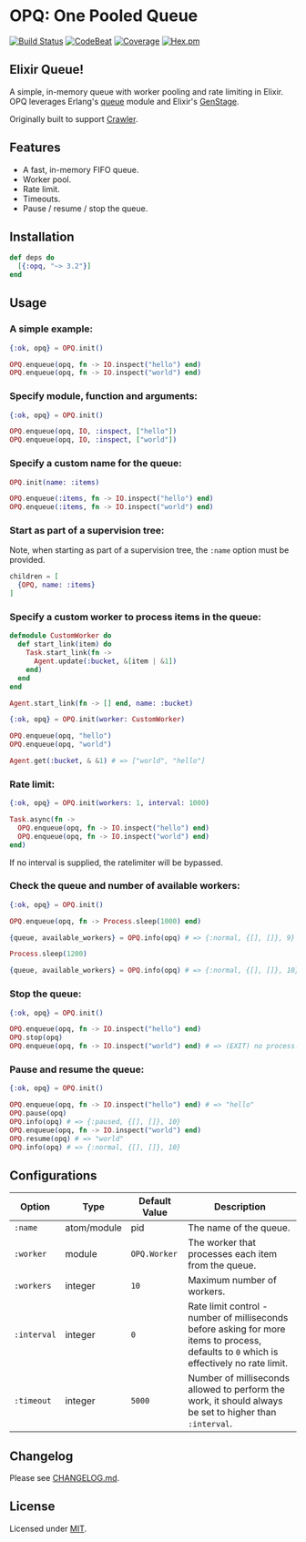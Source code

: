 # OPQ: One Pooled Queue

[![Build Status](https://github.com/fredwu/opq/actions/workflows/ci.yml/badge.svg)](https://github.com/fredwu/opq/actions)
[![CodeBeat](https://codebeat.co/badges/76916047-5b66-466d-91d3-7131a269899a)](https://codebeat.co/projects/github-com-fredwu-opq-master)
[![Coverage](https://img.shields.io/coveralls/fredwu/opq.svg)](https://coveralls.io/github/fredwu/opq?branch=master) [![Hex.pm](https://img.shields.io/hexpm/v/opq.svg)](https://hex.pm/packages/opq)

## Elixir Queue!

A simple, in-memory queue with worker pooling and rate limiting in Elixir. OPQ leverages Erlang's [queue](http://erlang.org/doc/man/queue.html) module and Elixir's [GenStage](https://github.com/elixir-lang/gen_stage).

Originally built to support [Crawler](https://github.com/fredwu/crawler).

## Features

- A fast, in-memory FIFO queue.
- Worker pool.
- Rate limit.
- Timeouts.
- Pause / resume / stop the queue.

## Installation

```Elixir
def deps do
  [{:opq, "~> 3.2"}]
end
```

## Usage

### A simple example:

```elixir
{:ok, opq} = OPQ.init()

OPQ.enqueue(opq, fn -> IO.inspect("hello") end)
OPQ.enqueue(opq, fn -> IO.inspect("world") end)
```

### Specify module, function and arguments:

```elixir
{:ok, opq} = OPQ.init()

OPQ.enqueue(opq, IO, :inspect, ["hello"])
OPQ.enqueue(opq, IO, :inspect, ["world"])
```

### Specify a custom name for the queue:

```elixir
OPQ.init(name: :items)

OPQ.enqueue(:items, fn -> IO.inspect("hello") end)
OPQ.enqueue(:items, fn -> IO.inspect("world") end)
```

### Start as part of a supervision tree:

Note, when starting as part of a supervision tree, the `:name` option must be provided.

```elixir
children = [
  {OPQ, name: :items}
]
```

### Specify a custom worker to process items in the queue:

```elixir
defmodule CustomWorker do
  def start_link(item) do
    Task.start_link(fn ->
      Agent.update(:bucket, &[item | &1])
    end)
  end
end

Agent.start_link(fn -> [] end, name: :bucket)

{:ok, opq} = OPQ.init(worker: CustomWorker)

OPQ.enqueue(opq, "hello")
OPQ.enqueue(opq, "world")

Agent.get(:bucket, & &1) # => ["world", "hello"]
```

### Rate limit:

```elixir
{:ok, opq} = OPQ.init(workers: 1, interval: 1000)

Task.async(fn ->
  OPQ.enqueue(opq, fn -> IO.inspect("hello") end)
  OPQ.enqueue(opq, fn -> IO.inspect("world") end)
end)
```

If no interval is supplied, the ratelimiter will be bypassed.

### Check the queue and number of available workers:

```elixir
{:ok, opq} = OPQ.init()

OPQ.enqueue(opq, fn -> Process.sleep(1000) end)

{queue, available_workers} = OPQ.info(opq) # => {:normal, {[], []}, 9}

Process.sleep(1200)

{queue, available_workers} = OPQ.info(opq) # => {:normal, {[], []}, 10}
```

### Stop the queue:

```elixir
{:ok, opq} = OPQ.init()

OPQ.enqueue(opq, fn -> IO.inspect("hello") end)
OPQ.stop(opq)
OPQ.enqueue(opq, fn -> IO.inspect("world") end) # => (EXIT) no process...
```

### Pause and resume the queue:

```elixir
{:ok, opq} = OPQ.init()

OPQ.enqueue(opq, fn -> IO.inspect("hello") end) # => "hello"
OPQ.pause(opq)
OPQ.info(opq) # => {:paused, {[], []}, 10}
OPQ.enqueue(opq, fn -> IO.inspect("world") end)
OPQ.resume(opq) # => "world"
OPQ.info(opq) # => {:normal, {[], []}, 10}
```

## Configurations

| Option       | Type        | Default Value  | Description |
|--------------|-------------|----------------|-------------|
| `:name`      | atom/module | pid            | The name of the queue.
| `:worker`    | module      | `OPQ.Worker`   | The worker that processes each item from the queue.
| `:workers`   | integer     | `10`           | Maximum number of workers.
| `:interval`  | integer     | `0`            | Rate limit control - number of milliseconds before asking for more items to process, defaults to `0` which is effectively no rate limit.
| `:timeout`   | integer     | `5000`         | Number of milliseconds allowed to perform the work, it should always be set to higher than `:interval`.

## Changelog

Please see [CHANGELOG.md](CHANGELOG.md).

## License

Licensed under [MIT](http://fredwu.mit-license.org/).
